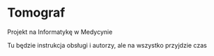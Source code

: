 # Tomograf
Projekt na Informatykę w Medycynie

Tu będzie instrukcja obsługi i autorzy, ale na wszystko przyjdzie czas
